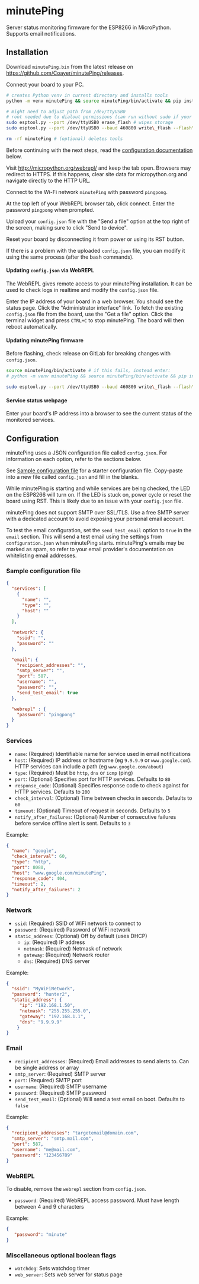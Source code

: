 # minutePing

Server status monitoring firmware for the ESP8266 in MicroPython. Supports email notifications.

## Installation

Download `minutePing.bin` from the latest release on https://github.com/Coayer/minutePing/releases.

Connect your board to your PC.

```bash
# creates Python venv in current directory and installs tools
python -m venv minutePing && source minutePing/bin/activate && pip install esptool

# might need to adjust path from /dev/ttyUSB0
# root needed due to dialout permissions (can run without sudo if your user is in the dialout group)
sudo esptool.py --port /dev/ttyUSB0 erase_flash # wipes storage
sudo esptool.py --port /dev/ttyUSB0 --baud 460800 write\_flash --flash\_size=detect 0 minutePing.bin # installs firmware

rm -rf minutePing # (optional) deletes tools
```

Before continuing with the next steps, read the [configuration documentation](#configuration) below.

Visit http://micropython.org/webrepl/ and keep the tab open. Browsers may redirect to HTTPS. If this happens, clear site data for micropython.org and navigate directly to the HTTP URL.

Connect to the Wi-Fi network `minutePing` with password `pingpong`.

At the top left of your WebREPL browser tab, click connect. Enter the password `pingpong` when prompted.

Upload your `config.json` file with the "Send a file" option at the top right of the screen, making sure to click "Send to device".

Reset your board by disconnecting it from power or using its RST button.

If there is a problem with the uploaded `config.json` file, you can modify it using the same process (after the bash commands).

#### Updating `config.json` via WebREPL

The WebREPL gives remote access to your minutePing installation. It can be used to check logs in realtime and modify the `config.json` file.

Enter the IP address of your board in a web browser. You should see the status page. Click the "Administrator interface" link. To fetch the existing `config.json` file from the board, use the "Get a file" option.
Click the terminal widget and press `CTRL+C` to stop minutePing. The board will then reboot automatically.

#### Updating minutePing firmware

Before flashing, check release on GitLab for breaking changes with `config.json`.

```bash
source minutePing/bin/activate # if this fails, instead enter:
# python -m venv minutePing && source minutePing/bin/activate && pip install esptool

sudo esptool.py --port /dev/ttyUSB0 --baud 460800 write\_flash --flash\_size=detect 0 minutePing.bin
```

#### Service status webpage

Enter your board's IP address into a browser to see the current status of the monitored services.

## Configuration

minutePing uses a JSON configuration file called `config.json`. For information on each option, refer to the sections below.

See [Sample configuration file](#sample-configuration-file) for a starter configuration file. Copy-paste into a new file called `config.json` and fill in the blanks. 

While minutePing is starting and while services are being checked, the LED on the ESP8266 will turn on. If the LED is stuck on, power cycle or reset the board using RST. This is likely due to an issue with your `config.json` file.

minutePing does not support SMTP over SSL/TLS. Use a free SMTP server with a dedicated account to avoid exposing your personal email account.

To test the email configuration, set the `send_test_email` option to `true` in the `email` section. This will send a test email using the settings from `configuration.json` when minutePing starts. minutePing's emails may be marked as spam, so refer to your email provider's documentation on whitelisting email addresses. 

### Sample configuration file

```json
{
  "services": [
    {
      "name": "",
      "type": "",
      "host": ""
    }
  ],

  "network": {
    "ssid": "",
    "password": ""
  },

  "email": {
    "recipient_addresses": "",
    "smtp_server": "",
    "port": 587,
    "username": "",
    "password": "",
    "send_test_email": true
  },

  "webrepl" : {
    "password": "pingpong"
  }
}
```

### Services

 - `name`: (Required) Identifiable name for service used in email notifications
 - `host`: (Required) IP address or hostname (eg `9.9.9.9` or `www.google.com`). HTTP services can include a path (eg `www.google.com/about`)
 - `type`: (Required) Must be `http`, `dns` or `icmp` (ping)
 - `port`: (Optional) Specifies port for HTTP services. Defaults to `80`
 - `response_code`: (Optional) Specifies response code to check against for HTTP services. Defaults to `200`
 - `check_interval`: (Optional) Time between checks in seconds. Defaults to `60`
 - `timeout`: (Optional) Timeout of request in seconds. Defaults to `5`
 - `notify_after_failures`: (Optional) Number of consecutive failures before service offline alert is sent. Defaults to `3`

Example:

```json
{
  "name": "google",
  "check_interval": 60,
  "type": "http",
  "port": 8080,
  "host": "www.google.com/minutePing",
  "response_code": 404, 
  "timeout": 2,
  "notify_after_failures": 2
}
```

### Network

 - `ssid`: (Required) SSID of WiFi network to connect to
 - `password`: (Required) Password of WiFi network
 - `static_address`: (Optional) Off by default (uses DHCP)
    - `ip`: (Required) IP address
    - `netmask`: (Required) Netmask of network
    - `gateway`: (Required) Network router
    - `dns`: (Required) DNS server

Example:

```json
{
  "ssid": "MyWiFiNetwork",
  "password": "hunter2", 
  "static_address": {
     "ip": "192.168.1.50", 
     "netmask": "255.255.255.0", 
     "gateway": "192.168.1.1", 
     "dns": "9.9.9.9"
    }
}
```

### Email

 - `recipient_addresses`: (Required) Email addresses to send alerts to. Can be single address or array
 - `smtp_server`: (Required) SMTP server
 - `port`: (Required) SMTP port
 - `username`: (Required) SMTP username
 - `password`: (Required) SMTP password
 - `send_test_email`: (Optional) Will send a test email on boot. Defaults to `false`

Example:

```json
{
  "recipient_addresses": "targetemail@domain.com",
  "smtp_server": "smtp.mail.com",
  "port": 587,
  "username": "me@mail.com",
  "password": "123456789"
}
```

### WebREPL

To disable, remove the `webrepl` section from `config.json`.

 - `password`: (Required) WebREPL access password. Must have length between 4 and 9 characters

Example:

```json
{
   "password": "minute"
}
```

### Miscellaneous optional boolean flags

 - `watchdog`: Sets watchdog timer
 - `web_server`: Sets web server for status page
